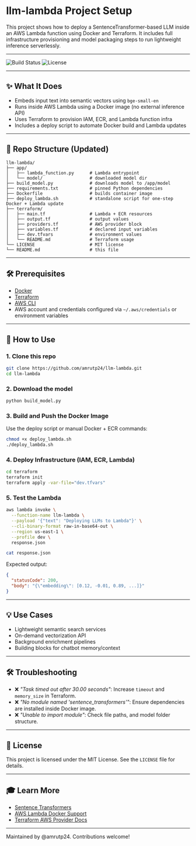 # llm-lambda Project Setup

This project shows how to deploy a SentenceTransformer-based LLM inside an AWS Lambda function using Docker and Terraform. It includes full infrastructure provisioning and model packaging steps to run lightweight inference serverlessly.

---

![Build Status](https://img.shields.io/badge/build-passing-brightgreen)
![License](https://img.shields.io/github/license/yourname/llm-lambda)

---

## ✨ What It Does

* Embeds input text into semantic vectors using `bge-small-en`
* Runs inside AWS Lambda using a Docker image (no external inference API)
* Uses Terraform to provision IAM, ECR, and Lambda function infra
* Includes a deploy script to automate Docker build and Lambda updates

---

## 📁 Repo Structure (Updated)

```
llm-lambda/
├── app/
│   ├── lambda_function.py      # Lambda entrypoint
│   └── model/                  # downloaded model dir
├── build_model.py              # downloads model to /app/model
├── requirements.txt            # pinned Python dependencies
├── Dockerfile                  # builds container image
├── deploy_lambda.sh            # standalone script for one-step Docker + Lambda update
├── terraform/
│   ├── main.tf                 # Lambda + ECR resources
│   ├── output.tf               # output values
│   ├── providers.tf            # AWS provider block
│   ├── variables.tf            # declared input variables
│   ├── dev.tfvars              # environment values
│   └── README.md               # Terraform usage
└── LICENSE                     # MIT license
└── README.md                   # this file
```

---

## 🛠 Prerequisites

* [Docker](https://www.docker.com/products/docker-desktop)
* [Terraform](https://www.terraform.io/downloads)
* [AWS CLI](https://docs.aws.amazon.com/cli/latest/userguide/install-cliv2.html)
* AWS account and credentials configured via `~/.aws/credentials` or environment variables

---

## 🚀 How to Use

### 1. Clone this repo

```bash
git clone https://github.com/amrutp24/llm-lambda.git
cd llm-lambda
```

### 2. Download the model

```bash
python build_model.py
```

### 3. Build and Push the Docker Image

Use the deploy script or manual Docker + ECR commands:

```bash
chmod +x deploy_lambda.sh
./deploy_lambda.sh
```

### 4. Deploy Infrastructure (IAM, ECR, Lambda)

```bash
cd terraform
terraform init
terraform apply -var-file="dev.tfvars"
```

### 5. Test the Lambda

```bash
aws lambda invoke \
  --function-name llm-lambda \
  --payload '{"text": "Deploying LLMs to Lambda"}' \
  --cli-binary-format raw-in-base64-out \
  --region us-east-1 \
  --profile dev \
  response.json

cat response.json
```

Expected output:

```json
{
  "statusCode": 200,
  "body": "{\"embedding\": [0.12, -0.01, 0.89, ...]}"
}
```

---

## 💡 Use Cases

* Lightweight semantic search services
* On-demand vectorization API
* Background enrichment pipelines
* Building blocks for chatbot memory/context

---

## 🛠 Troubleshooting

* ❌ *"Task timed out after 30.00 seconds"*: Increase `timeout` and `memory_size` in Terraform.
* ❌ *"No module named 'sentence\_transformers'"*: Ensure dependencies are installed inside Docker image.
* ❌ *"Unable to import module"*: Check file paths, and model folder structure.

---

## 📄 License

This project is licensed under the MIT License. See the `LICENSE` file for details.

---

## 🎓 Learn More

* [Sentence Transformers](https://www.sbert.net/)
* [AWS Lambda Docker Support](https://docs.aws.amazon.com/lambda/latest/dg/images-create.html)
* [Terraform AWS Provider Docs](https://registry.terraform.io/providers/hashicorp/aws/latest/docs)

---

Maintained by \@amrutp24. Contributions welcome!
